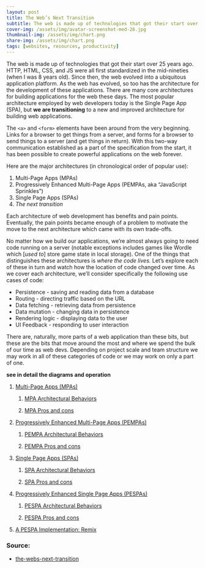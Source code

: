 ```yaml
---
layout: post
title: The Web’s Next Transition
subtitle: The web is made up of technologies that got their start over 25 years ago
cover-img: /assets/img/avatar-screenshot-med-26.jpg
thumbnail-img: /assets/img/chart.png
share-img: /assets/img/chart.png
tags: [websites, resources, productivity]
---
```


The web is made up of technologies that got their start over 25 years ago. HTTP, HTML, CSS, and JS were all first standardized in the mid-nineties (when I was 8 years old). Since then, the web evolved into a ubiquitous application platform. As the web has evolved, so too has the architecture for the development of these applications. There are many core architectures for building applications for the web these days. The most popular architecture employed by web developers today is the Single Page App (SPA), but **we are transitioning** to a new and improved architecture for building web applications.

The `<a>` and `<form>` elements have been around from the very beginning. Links for a browser to get things from a server, and forms for a browser to send things to a server (and get things in return). With this two-way communication established as a part of the specification from the start, it has been possible to create powerful applications on the web forever.

Here are the major architectures (in chronological order of popular use):

1.  Multi-Page Apps (MPAs)
2.  Progressively Enhanced Multi-Page Apps (PEMPAs, aka “JavaScript Sprinkles”)
3.  Single Page Apps (SPAs)
4.  _The next transition_

Each architecture of web development has benefits and pain points. Eventually, the pain points became enough of a problem to motivate the move to the next architecture which came with its own trade-offs.

No matter how we build our applications, we’re almost always going to need code running on a server (notable exceptions includes games like Wordle which \[_used to_\] store game state in local storage). One of the things that distinguishes these architectures is _where the code lives._ Let’s explore each of these in turn and watch how the location of code changed over time. As we cover each architecture, we’ll consider specifically the following use cases of code:

*   Persistence - saving and reading data from a database
*   Routing - directing traffic based on the URL
*   Data fetching - retrieving data from persistence
*   Data mutation - changing data in persistence
*   Rendering logic - displaying data to the user
*   UI Feedback - responding to user interaction

There are, naturally, more parts of a web application than these bits, but these are the bits that move around the most and where we spend the bulk of our time as web devs. Depending on project scale and team structure we may work in all of these categories of code or we may work on only a part of one.

**see in detail the diagrams and operation**

1.  [Multi-Page Apps (MPAs)](https://www.epicweb.dev/the-webs-next-transition#multi-page-apps-mpas)

    1.  [MPA Architectural Behaviors](https://www.epicweb.dev/the-webs-next-transition#mpa-architectural-behaviors)

    2.  [MPA Pros and cons](https://www.epicweb.dev/the-webs-next-transition#mpa-pros-and-cons)

2.  [Progressively Enhanced Multi-Page Apps (PEMPAs)](https://www.epicweb.dev/the-webs-next-transition#progressively-enhanced-multi-page-apps-pempas)

    1.  [PEMPA Architectural Behaviors](https://www.epicweb.dev/the-webs-next-transition#pempa-architectural-behaviors)

    2.  [PEMPA Pros and cons](https://www.epicweb.dev/the-webs-next-transition#pempa-pros-and-cons)

3.  [Single Page Apps (SPAs)](https://www.epicweb.dev/the-webs-next-transition#single-page-apps-spas)

    1.  [SPA Architectural Behaviors](https://www.epicweb.dev/the-webs-next-transition#spa-architectural-behaviors)

    2.  [SPA Pros and cons](https://www.epicweb.dev/the-webs-next-transition#spa-pros-and-cons)

4.  [Progressively Enhanced Single Page Apps (PESPAs)](https://www.epicweb.dev/the-webs-next-transition#progressively-enhanced-single-page-apps-pespas)

    1.  [PESPA Architectural Behaviors](https://www.epicweb.dev/the-webs-next-transition#pespa-architectural-behaviors)

    2.  [PESPA Pros and cons](https://www.epicweb.dev/the-webs-next-transition#pespa-pros-and-cons)

5.  [A PESPA Implementation: Remix](https://www.epicweb.dev/the-webs-next-transition#a-pespa-implementation-remix)

### Source:

 - [the-webs-next-transition](https://www.epicweb.dev/the-webs-next-transition)

